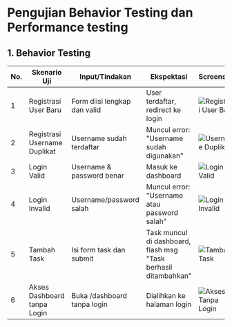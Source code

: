 # Pengujian Behavior Testing dan Performance testing 
## 1. Behavior Testing 
| No. | Skenario Uji                 | Input/Tindakan               | Ekspektasi                                                      | Screenshot                                        | Status  |
| --- | ---------------------------- | ---------------------------- | --------------------------------------------------------------- | ------------------------------------------------- | -------- |
| 1   | Registrasi User Baru         | Form diisi lengkap dan valid | User terdaftar, redirect ke login                               | ![Registrasi User Baru](screenshot/registrasi_user_baru.png)  | ✅ / ❌  |
| 2   | Registrasi Username Duplikat | Username sudah terdaftar     | Muncul error: "Username sudah digunakan"                        | ![Username Duplikat](screenshot/username_duplikat.png)        | ✅ / ❌  |
| 3   | Login Valid                  | Username & password benar    | Masuk ke dashboard                                              | ![Login Valid](screenshot/login_valid.png)                     | ✅ / ❌  |
| 4   | Login Invalid                | Username/password salah      | Muncul error: "Username atau password salah"                    | ![Login Invalid](screenshot/login_invalid.png)                 | ✅ / ❌  |
| 5   | Tambah Task                  | Isi form task dan submit     | Task muncul di dashboard, flash msg "Task berhasil ditambahkan" | ![Tambah Task](screenshot/tambah_task.png)                     | ✅ / ❌  |
| 6   | Akses Dashboard tanpa Login  | Buka /dashboard tanpa login  | Dialihkan ke halaman login                                      | ![Akses Tanpa Login](screenshot/akses_tanpa_login.png)         | ✅ / ❌  |


